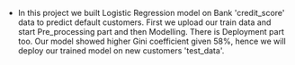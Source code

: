 - In this project we built Logistic Regression model on Bank 'credit_score' data to predict default customers. First we upload our train data and start Pre_processing part and then Modelling. There is Deployment part too. Our model showed higher Gini coefficient given 58%, hence we will deploy our trained model on new customers 'test_data'.
